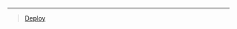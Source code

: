 
***

> [Deploy](https://dashboard.heroku.com/new?template=https://github.com/TEDZO123/Deploy-Xnxx-b)
